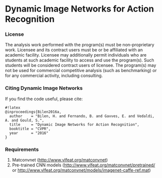# Dynamic Image Networks for Action Recognition


### License
The analysis work performed with the program(s) must be non-proprietary work. Licensee and its contract users must be or be affiliated with an academic facility. Licensee may additionally permit individuals who are students at such academic facility to access and use the program(s). Such students will be considered contract users of licensee. The program(s) may not be used for commercial competitive analysis (such as benchmarking) or for any commercial activity, including consulting.

### Citing Dynamic Image Networks

If you find the code useful, please cite:

```
#!latex
@inproceedings{Bilen2016a,
  author    = "Bilen, H. and Fernando, B. and Gavves, E. and Vedaldi, A. and Gould, S.",
  title     = "Dynamic Image Networks for Action Recognition",
  booktitle = "CVPR",
  year      = "2016"
}
```
### Requirements
1. Matconvnet (http://www.vlfeat.org/matconvnet)
2. Pre-trained CNN models (http://www.vlfeat.org/matconvnet/pretrained/ or http://www.vlfeat.org/matconvnet/models/imagenet-caffe-ref.mat)
